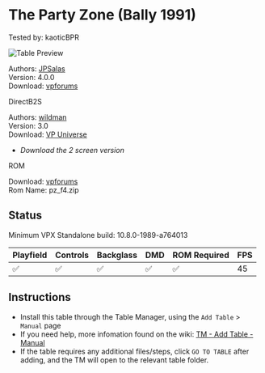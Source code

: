 # The Party Zone (Bally 1991)
Tested by: kaoticBPR

![Table Preview](../../images/vpx-party-zone-preview.jpg)

Authors: [JPSalas](https://www.vpforums.org/index.php?showuser=277)  
Version: 4.0.0  
Download: [vpforums](https://www.vpforums.org/index.php?app=downloads&showfile=13460#)

DirectB2S

Authors: [wildman](https://vpuniverse.com/profile/5-wildman/)  
Version: 3.0  
Download: [VP Universe](https://vpuniverse.com/files/file/2147-the-party-zone-bally-1991/#google_vignette)  
- *Download the 2 screen version*

ROM

Download: [vpforums](https://www.vpforums.org/index.php?app=downloads&showfile=1196)  
Rom Name: pz_f4.zip

## Status 

Minimum VPX Standalone build: 10.8.0-1989-a764013

| Playfield | Controls | Backglass | DMD | ROM Required | FPS | 
|-----------|----------|-----------|-----|--------------|-----|
| :white_check_mark: | :white_check_mark: | :white_check_mark: | :white_check_mark: | :white_check_mark: | 45 |

## Instructions

- Install this table through the Table Manager, using the `Add Table` > `Manual` page
- If you need help, more infomation found on the wiki: [TM - Add Table - Manual](https://github.com/LegendsUnchained/vpx-standalone-alp4k/wiki/%5B04%5D-%F0%9F%A7%A1-TM-%E2%80%90-Other-Features#add-table---manual)
- If the table requires any additional files/steps, click `GO TO TABLE` after adding, and the TM will open to the relevant table folder.

